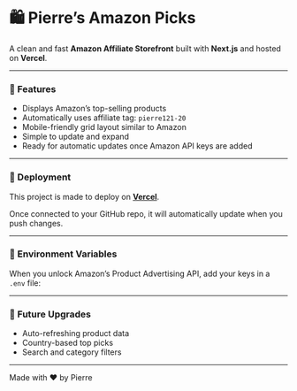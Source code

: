 # 🛍️ Pierre’s Amazon Picks

A clean and fast **Amazon Affiliate Storefront** built with **Next.js** and hosted on **Vercel**.

---

### 🌟 Features
- Displays Amazon’s top-selling products  
- Automatically uses affiliate tag: `pierre121-20`  
- Mobile-friendly grid layout similar to Amazon  
- Simple to update and expand  
- Ready for automatic updates once Amazon API keys are added  

---

### 🚀 Deployment
This project is made to deploy on **[Vercel](https://vercel.com)**.

Once connected to your GitHub repo, it will automatically update when you push changes.

---

### 🔑 Environment Variables
When you unlock Amazon’s Product Advertising API, add your keys in a `.env` file:

---

### 🧠 Future Upgrades
- Auto-refreshing product data  
- Country-based top picks  
- Search and category filters  

---

Made with ❤️ by Pierre
